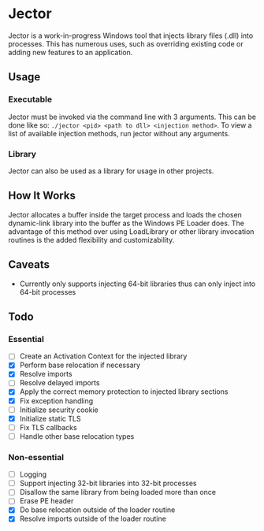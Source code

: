 # Jector

Jector is a work-in-progress Windows tool that injects library files (.dll) into processes. This has numerous uses, such as overriding existing code or adding new features to an application.

## Usage
### Executable
Jector must be invoked via the command line with 3 arguments. This can be done like so: `./jector <pid> <path to dll> <injection method>`. To view a list of available injection methods, run jector without any arguments.

### Library
Jector can also be used as a library for usage in other projects.

## How It Works
Jector allocates a buffer inside the target process and loads the chosen dynamic-link library into the buffer as the Windows PE Loader does. The advantage of this method over using LoadLibrary or other library invocation routines is the added flexibility and customizability.

## Caveats
- Currently only supports injecting 64-bit libraries thus can only inject into 64-bit processes

## Todo
### Essential
- [ ] Create an Activation Context for the injected library
- [x] Perform base relocation if necessary
- [x] Resolve imports
- [ ] Resolve delayed imports
- [x] Apply the correct memory protection to injected library sections
- [x] Fix exception handling
- [ ] Initialize security cookie
- [x] Initialize static TLS
- [ ] Fix TLS callbacks
- [ ] Handle other base relocation types
### Non-essential
- [ ] Logging
- [ ] Support injecting 32-bit libraries into 32-bit processes
- [ ] Disallow the same library from being loaded more than once
- [ ] Erase PE header
- [x] Do base relocation outside of the loader routine
- [x] Resolve imports outside of the loader routine
